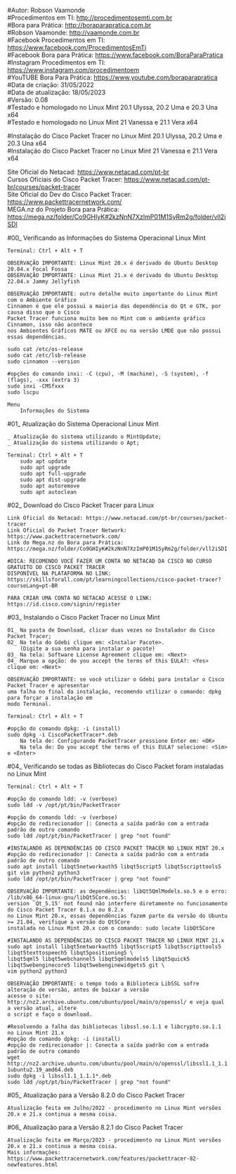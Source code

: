 #Autor: Robson Vaamonde<br>
#Procedimentos em TI: http://procedimentosemti.com.br<br>
#Bora para Prática: http://boraparapratica.com.br<br>
#Robson Vaamonde: http://vaamonde.com.br<br>
#Facebook Procedimentos em TI: https://www.facebook.com/ProcedimentosEmTi<br>
#Facebook Bora para Prática: https://www.facebook.com/BoraParaPratica<br>
#Instagram Procedimentos em TI: https://www.instagram.com/procedimentoem<br>
#YouTUBE Bora Para Prática: https://www.youtube.com/boraparapratica<br>
#Data de criação: 31/05/2022<br>
#Data de atualização: 18/05/2023<br>
#Versão: 0.08<br>
#Testado e homologado no Linux Mint 20.1 Ulyssa, 20.2 Uma e 20.3 Una x64<br>
#Testado e homologado no Linux Mint 21 Vanessa e 21.1 Vera x64

#Instalação do Cisco Packet Tracer no Linux Mint 20.1 Ulyssa, 20.2 Uma e 20.3 Una x64<br>
#Instalação do Cisco Packet Tracer no Linux Mint 21 Vanessa e 21.1 Vera x64

Site Oficial do Netacad: https://www.netacad.com/pt-br<br>
Cursos Oficiais do Cisco Packet Tracer: https://www.netacad.com/pt-br/courses/packet-tracer<br>
Site Oficial do Dev do Cisco Packet Tracer: https://www.packettracernetwork.com/<br>
MEGA.nz do Projeto Bora para Prática: https://mega.nz/folder/Co9GHIyK#2kzNnN7XzImP01M1SyRm2g/folder/vll2iSDI

#00_ Verificando as Informações do Sistema Operacional Linux Mint<br>

	Terminal: Ctrl + Alt + T

	OBSERVAÇÃO IMPORTANTE: Linux Mint 20.x é derivado do Ubuntu Desktop 20.04.x Focal Fossa 
	OBSERVAÇÃO IMPORTANTE: Linux Mint 21.x é derivado do Ubuntu Desktop 22.04.x Jammy Jellyfish
	
	OBSERVAÇÃO IMPORTANTE: outro detalhe muito importante do Linux Mint com o Ambiente Gráfico 
	Cinnamon é que ele possui a maioria das dependência do Qt e GTK, por causa disso que o Cisco 
	Packet Tracer funciona muito bem no Mint com o ambiente gráfico Cinnamon, isso não acontece 
	nos Ambientes Gráficos MATE ou XFCE ou na versão LMDE que não possui essas dependências.
	
	sudo cat /etc/os-release
	sudo cat /etc/lsb-release
	sudo cinnamon --version

	#opções do comando inxi: -C (cpu), -M (machine), -S (system), -f (flags), -xxx (extra 3)
	sudo inxi -CMSfxxx
	sudo lscpu

	Menu
		Informações do Sistema
		
#01_ Atualização do Sistema Operacional Linux Mint<br>

	_ Atualização do sistema utilizando o MintUpdate;
	_ Atualização do sistema utilizando o Apt;

	Terminal: Ctrl + Alt + T
		sudo apt update
		sudo apt upgrade
		sudo apt full-upgrade
		sudo apt dist-upgrade
		sudo apt autoremove
		sudo apt autoclean

#02_ Download do Cisco Packet Tracer para Linux<br>

	Link Oficial do Netacad: https://www.netacad.com/pt-br/courses/packet-tracer
	Link Oficial do Packet Tracer Network: https://www.packettracernetwork.com/
	Link do Mega.nz do Bora para Prática: https://mega.nz/folder/Co9GHIyK#2kzNnN7XzImP01M1SyRm2g/folder/vll2iSDI

	#DICA: RECOMENDO VOCÊ FAZER UM CONTA NO NETACAD DA CISCO NO CURSO GRATUITO DO CISCO PACKET TRACER
	DISPONÍVEL NA PLATAFORMA NO LINK: https://skillsforall.com/pt/learningcollections/cisco-packet-tracer?courseLang=pt-BR

	PARA CRIAR UMA CONTA NO NETACAD ACESSE O LINK: https://id.cisco.com/signin/register

#03_ Instalando o Cisco Packet Tracer no Linux Mint<br>

	01_ Na pasta de Download, clicar duas vezes no Instalador do Cisco Packet Tracer;
	02_ Na tela do Gdebi clique em: <Instalar Pacote>.
		(Digite a sua senha para instalar o pacote)
	03_ Na tela: Software License Agreement clique em: <Next>
	04_ Marque a opção: do you accept the terms of this EULA?: <Yes> clique em: <Next>

	OBSERVAÇÃO IMPORTANTE: se você utilizar o Gdebi para instalar o Cisco Packet Tracer e apresentar
	uma falha no final da instalação, recomendo utilizar o comando: dpkg para forçar a instalação em 
	modo Terminal.

	Terminal: Ctrl + Alt + T

	#opção do comando dpkg: -i (install)
	sudo dpkg -i CiscoPacketTracer*.deb
		Na tela de: Configurando PacketTracer pressione Enter em: <OK>
		Na tela de: Do you accept the terms of this EULA? selecione: <Sim> e <Enter>

#04_ Verificando se todas as Bibliotecas do Cisco Packet foram instaladas no Linux Mint<br>

	Terminal: Ctrl + Alt + T

	#opção do comando ldd: -v (verbose)
	sudo ldd -v /opt/pt/bin/PacketTracer

	#opção do comando ldd: -v (verbose)
	#opção do redirecionador |: Conecta a saída padrão com a entrada padrão de outro comando
	sudo ldd /opt/pt/bin/PacketTracer | grep "not found"

	#INSTALANDO AS DEPENDÊNCIAS DO CISCO PACKET TRACER NO LINUX MINT 20.x
	#opção do redirecionador |: Conecta a saída padrão com a entrada padrão de outro comando
	sudo apt install libqt5networkauth5 libqt5script5 libqt5scripttools5 git vim python2 python3
	sudo ldd /opt/pt/bin/PacketTracer | grep "not found"

	OBSERVAÇÃO IMPORTANTE: as dependências: libQt5QmlModels.so.5 e o erro: /lib/x86_64-linux-gnu/libQt5Core.so.5: 
	version `Qt_5.15' not found não interfere diretamente no funcionamento do Cisco Packet Tracer 8.1.x ou 8.2.x
	no Linux Mint 20.x, essas dependências fazem parte da versão do Ubuntu >= 21.04, verifique a versão do Qt5Core 
	instalada no Linux Mint 20.x com o comando: sudo locate libQt5Core

	#INSTALANDO AS DEPENDÊNCIAS DO CISCO PACKET TRACER NO LINUX MINT 21.x
	sudo apt install libqt5networkauth5 libqt5script5 libqt5scripttools5 libqt5texttospeech5 libqt5positioning5 \
	libqt5qml5 libqt5webchannel5 libqt5qmlmodels5 libqt5quick5 libqt5webenginecore5 libqt5webenginewidgets5 git \
	vim python2 python3

	OBSERVAÇÃO IMPORTANTE: o tempo todo a Biblioteca LibSSL sofre alteração de versão, antes de baixar a versão
	acesse o site: http://nz2.archive.ubuntu.com/ubuntu/pool/main/o/openssl/ e veja qual a versão atual, altere
	o script e faço o download.

	#Resolvendo a falha das bibliotecas libssl.so.1.1 e libcrypto.so.1.1 no Linux Mint 21.x
	#opção do comando dpkg: -i (install)
	#opção do redirecionador |: Conecta a saída padrão com a entrada padrão de outro comando
	wget http://nz2.archive.ubuntu.com/ubuntu/pool/main/o/openssl/libssl1.1_1.1.1f-1ubuntu2.19_amd64.deb
	sudo dpkg -i libssl1.1_1.1.1*.deb
	sudo ldd /opt/pt/bin/PacketTracer | grep "not found"

#05_ Atualização para a Versão 8.2.0 do Cisco Packet Tracer

	Atualização feita em Julho/2022 - procedimento no Linux Mint versões 20.x e 21.x continua a mesma coisa.

#06_ Atualização para a Versão 8.2.1 do Cisco Packet Tracer

	Atualização feita em Março/2023 - procedimento no Linux Mint versões 20.x e 21.x continua a mesma coisa.
	Mais informações: https://www.packettracernetwork.com/features/packettracer-82-newfeatures.html